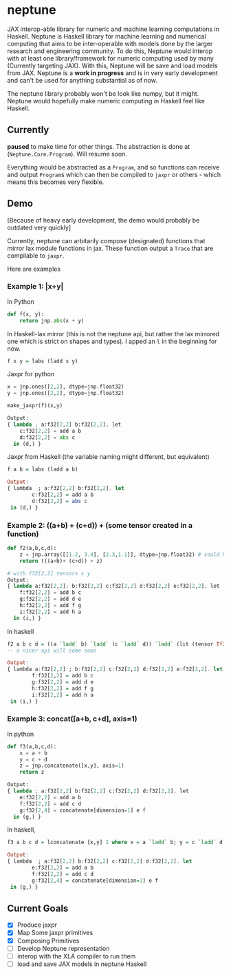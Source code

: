 # neptune

JAX interop-able library for numeric and machine learning computations in Haskell. Neptune is Haskell library for machine learning and numerical computing that aims to be inter-operable with models done by the larger research and engineering community. To do this, Neptune would interop with at least one library/framework for numeric computing used by many (Currently targeting JAX). With this, Neptune will be save and load models from JAX. Neptune is a **work in progress** and is in very early development and can't be used for anything substantial as of now.

The neptune library probably won't be look like numpy, but it might. Neptune would hopefully make numeric computing in Haskell feel like Haskell.

## Currently

**paused** to make time for other things. The abstraction is done at (`Neptune.Core.Program`). Will resume soon.

Everything would be abstracted as a `Program`, and so functions can receive and output `Program`s which can then be compiled to `jaxpr` or others - which means this becomes very flexible.

## Demo

[Because of heavy early development, the demo would probably be outdated very quickly]

Currently, neptune can arbitarily compose (designated) functions that mirror lax module functions in jax. These function output a `Trace` that are compilable to `jaxpr`.

Here are examples

### Example 1: |x+y|

In Python

```python
def f(x, y):
    return jnp.abs(x + y)
```

In Haskell-lax mirror (this is not the neptune api, but rather the lax mirrored one which is strict on shapes and types). I apped an `l` in the beginning for now.

```haskell
f x y = labs (ladd x y)
```

Jaxpr for python

```python
x = jnp.ones([2,2], dtype=jnp.float32)
y = jnp.ones([2,2], dtype=jnp.float32)

make_jaxpr(f)(x,y)

Output:
{ lambda ; a:f32[2,2] b:f32[2,2]. let
    c:f32[2,2] = add a b
    d:f32[2,2] = abs c
  in (d,) }
```

Jaxpr from Haskell (the variable naming might different, but equivalent)

```haskell
f a b = labs (ladd a b)

Output:
{ lambda  ; a:f32[2,2] b:f32[2,2]. let
        c:f32[2,2] = add a b
        d:f32[2,2] = abs c
 in (d,) }
```

### Example 2: ((a+b) + (c+d)) + (some tensor created in a function)

```python
def f2(a,b,c,d):
    z = jnp.array([[1.2, 3.4], [2.3,1.1]], dtype=jnp.float32) # could have been any
    return (((a+b)+ (c+d)) + z)

# with f32[2,2] tensors x y
Output:
{ lambda a:f32[2,2]; b:f32[2,2] c:f32[2,2] d:f32[2,2] e:f32[2,2]. let
    f:f32[2,2] = add b c
    g:f32[2,2] = add d e
    h:f32[2,2] = add f g
    i:f32[2,2] = add h a
  in (i,) }

```

In haskell

```haskell
f2 a b c d = ((a `ladd` b) `ladd` (c `ladd` d)) `ladd` (lit (tensor Tf32 [2,2] "z" Tlit))
-- a nicer api will come soon

Output:
{ lambda a:f32[2,2] ; b:f32[2,2] c:f32[2,2] d:f32[2,2] e:f32[2,2]. let
        f:f32[2,2] = add b c
        g:f32[2,2] = add d e
        h:f32[2,2] = add f g
        i:f32[2,2] = add h a
 in (i,) }

```

### Example 3: concat([a+b, c+d], axis=1)

In python

```python
def f3(a,b,c,d):
    x = a + b
    y = c + d
    z = jnp.concatenate([x,y], axis=1)
    return z

Output:
{ lambda ; a:f32[2,2] b:f32[2,2] c:f32[2,2] d:f32[2,2]. let
    e:f32[2,2] = add a b
    f:f32[2,2] = add c d
    g:f32[2,4] = concatenate[dimension=1] e f
  in (g,) }
```

In haskell,

```haskell
f3 a b c d = lconcatenate [x,y] 1 where x = a `ladd` b; y = c `ladd` d

Output:
{ lambda  ; a:f32[2,2] b:f32[2,2] c:f32[2,2] d:f32[2,2]. let
        e:f32[2,2] = add a b
        f:f32[2,2] = add c d
        g:f32[2,4] = concatenate[dimension=1] e f
 in (g,) }
```

## Current Goals

- [x] Produce jaxpr
- [x] Map Some jaxpr primitives
- [x] Composing Primitives
- [ ] Develop Neptune representation
- [ ] interop with the XLA compiler to run them
- [ ] load and save JAX models in neptune Haskell
